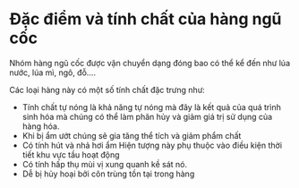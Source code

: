 # Đặc điểm và tính chất của hàng ngũ cốc 
Nhóm hàng ngũ cốc được vận chuyển dạng đóng bao có thể kể đến như lúa nước, lúa mì, ngô, đỗ….

Các loại hàng này có một số tính chất đặc trưng như: 
- Tính chất tự nóng là khả năng tự nóng mà đây là kết quả của quá trình sinh hóa mà chúng có thể làm phân hủy và giảm giá trị sử dụng của hàng hóa. 
- Khi bị ẩm ướt chúng sẽ gia tăng thể tích và giảm phẩm chất 
- Có tính hút và nhả hơi ẩm Hiện tượng này phụ thuộc vào điều kiện thời tiết khu vực tầu hoạt động
- Có tính hấp thụ mùi vị xung quanh kề sát nó. 
- Dễ bị hủy hoại bởi côn trùng tồn tại trong hàng